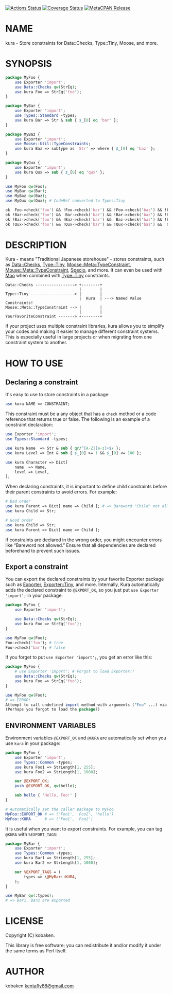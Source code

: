 [![Actions Status](https://github.com/kfly8/kura/actions/workflows/test.yml/badge.svg)](https://github.com/kfly8/kura/actions) [![Coverage Status](https://img.shields.io/coveralls/kfly8/kura/main.svg?style=flat)](https://coveralls.io/r/kfly8/kura?branch=main) [![MetaCPAN Release](https://badge.fury.io/pl/kura.svg)](https://metacpan.org/release/kura)
# NAME

kura - Store constraints for Data::Checks, Type::Tiny, Moose, and more.

# SYNOPSIS

```perl
package MyFoo {
    use Exporter 'import';
    use Data::Checks qw(StrEq);
    use kura Foo => StrEq('foo');
}

package MyBar {
    use Exporter 'import';
    use Types::Standard -types;
    use kura Bar => Str & sub { $_[0] eq 'bar' };
}

package MyBaz {
    use Exporter 'import';
    use Moose::Util::TypeConstraints;
    use kura Baz => subtype as 'Str' => where { $_[0] eq 'baz' };
}

package MyQux {
    use Exporter 'import';
    use kura Qux => sub { $_[0] eq 'qux' };
}

use MyFoo qw(Foo);
use MyBar qw(Bar);
use MyBaz qw(Baz);
use MyQux qw(Qux); # CodeRef converted to Type::Tiny

ok  Foo->check('foo') && !Foo->check('bar') && !Foo->check('baz') && !Foo->check('qux');
ok !Bar->check('foo') &&  Bar->check('bar') && !Bar->check('baz') && !Bar->check('qux');
ok !Baz->check('foo') && !Baz->check('bar') &&  Baz->check('baz') && !Baz->check('qux');
ok !Qux->check('foo') && !Qux->check('bar') && !Qux->check('baz') &&  Qux->check('qux');
```

# DESCRIPTION

Kura - means "Traditional Japanese storehouse" - stores constraints, such as [Data::Checks](https://metacpan.org/pod/Data%3A%3AChecks), [Type::Tiny](https://metacpan.org/pod/Type%3A%3ATiny), [Moose::Meta::TypeConstraint](https://metacpan.org/pod/Moose%3A%3AMeta%3A%3ATypeConstraint), [Mouse::Meta::TypeConstraint](https://metacpan.org/pod/Mouse%3A%3AMeta%3A%3ATypeConstraint), [Specio](https://metacpan.org/pod/Specio), and more. It can even be used with [Moo](https://metacpan.org/pod/Moo) when combined with [Type::Tiny](https://metacpan.org/pod/Type%3A%3ATiny) constraints.

```
Data::Checks -----------------> +--------+
                                |        |
Type::Tiny -------------------> |        |
                                |  Kura  | ---> Named Value Constraints!
Moose::Meta::TypeConstraint --> |        |
                                |        |
YourFavoriteConstraint -------> +--------+
```

If your project uses multiple constraint libraries, kura allows you to simplify your codes and making it easier to manage different constraint systems. This is especially useful in large projects or when migrating from one constraint system to another.

# HOW TO USE

## Declaring a constraint

It's easy to use to store constraints in a package:

```perl
use kura NAME => CONSTRAINT;
```

This constraint must be a any object that has a `check` method or a code reference that returns true or false.
The following is an example of a constraint declaration:

```perl
use Exporter 'import';
use Types::Standard -types;

use kura Name  => Str & sub { qr/^[A-Z][a-z]+$/ };
use kura Level => Int & sub { $_[0] >= 1 && $_[0] <= 100 };

use kura Character => Dict[
    name  => Name,
    level => Level,
];
```

When declaring constraints, it is important to define child constraints before their parent constraints to avoid errors. For example:

```perl
# Bad order
use kura Parent => Dict[ name => Child ]; # => Bareword "Child" not allowed
use kura Child => Str;

# Good order
use kura Child => Str;
use kura Parent => Dict[ name => Child ];
```

If constraints are declared in the wrong order, you might encounter errors like “Bareword not allowed.” Ensure that all dependencies are declared beforehand to prevent such issues.

## Export a constraint

You can export the declared constraints by your favorite Exporter package such as [Exporter](https://metacpan.org/pod/Exporter), [Exporter::Tiny](https://metacpan.org/pod/Exporter%3A%3ATiny), and more.
Internally, Kura automatically adds the declared constraint to `@EXPORT_OK`, so you just put `use Exporter 'import';` in your package:

```perl
package MyFoo {
    use Exporter 'import';

    use Data::Checks qw(StrEq);
    use kura Foo => StrEq('foo');
}

use MyFoo qw(Foo);
Foo->check('foo'); # true
Foo->check('bar'); # false
```

If you forget to put `use Exporter 'import';`, you get an error like this:

```perl
package MyFoo {
    # use Exporter 'import'; # Forgot to load Exporter!!
    use Data::Checks qw(StrEq);
    use kura Foo => StrEq('foo');
}

use MyFoo qw(Foo);
# => ERROR!
Attempt to call undefined import method with arguments ("Foo" ...) via package "MyFoo"
(Perhaps you forgot to load the package?)
```

## ENVIRONMENT VARIABLES

Environment variables `@EXPORT_OK` and `@KURA` are automatically set when you use `kura` in your package:

```perl
package MyFoo {
    use Exporter 'import';
    use Types::Common -types;
    use kura Foo1 => StrLength[1, 255];
    use kura Foo2 => StrLength[1, 1000];

    our @EXPORT_OK;
    push @EXPORT_OK, qw(hello);

    sub hello { 'Hello, Foo!' }
}

# Automatically set the caller package to MyFoo
MyFoo::EXPORT_OK # => ('Foo1', 'Foo2', 'hello')
MyFoo::KURA      # => ('Foo1', 'Foo2')
```

It is useful when you want to export constraints. For example, you can tag `@KURA` with `%EXPORT_TAGS`:

```perl
package MyBar {
    use Exporter 'import';
    use Types::Common -types;
    use kura Bar1 => StrLength[1, 255];
    use kura Bar2 => StrLength[1, 1000];

    our %EXPORT_TAGS = (
        types => \@MyBar::KURA,
    );
}

use MyBar qw(:types);
# => Bar1, Bar2 are exported
```

# LICENSE

Copyright (C) kobaken.

This library is free software; you can redistribute it and/or modify
it under the same terms as Perl itself.

# AUTHOR

kobaken <kentafly88@gmail.com>
